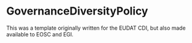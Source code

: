 # GovernanceDiversityPolicy

This was a template originally written for the EUDAT CDI, but also made available to EOSC and EGI.
